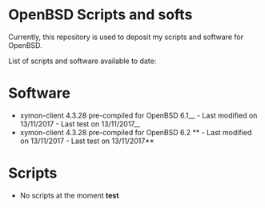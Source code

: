 # OpenBSD Scripts and softs

Currently, this repository is used to deposit my scripts and software for OpenBSD.

List of scripts and software available to date:

# Software

- xymon-client 4.3.28 pre-compiled for OpenBSD 6.1__ - Last modified on 13/11/2017 - Last test on 13/11/2017__
- xymon-client 4.3.28 pre-compiled for OpenBSD 6.2 ** - Last modified on 13/11/2017 - Last test on 13/11/2017**

# Scripts

- No scripts at the moment
__test__
